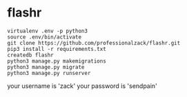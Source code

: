 # flashr

```
virtualenv .env -p python3
source .env/bin/activate
git clone https://github.com/professionalzack/flashr.git
pip3 install -r requirements.txt
createdb flashr
python3 manage.py makemigrations
python3 manage.py migrate
python3 manage.py runserver
```
your username is 'zack'
your password is 'sendpain'
